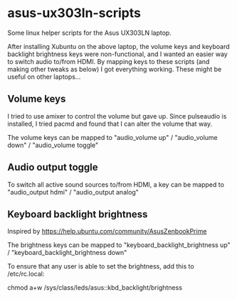 asus-ux303ln-scripts
====================

Some linux helper scripts for the Asus UX303LN laptop.

After installing Xubuntu on the above laptop, the volume keys and keyboard backlight brightness keys
were non-functional, and I wanted an easier way to switch audio to/from HDMI. By mapping keys to these
scripts (and making other tweaks as below) I got everything working.
These might be useful on other laptops...

Volume keys
-----------
I tried to use amixer to control the volume but gave up. Since pulseaudio is installed, I tried pacmd
and found that I can alter the volume that way.

The volume keys can be mapped to "audio_volume up" / "audio_volume down" / "audio_volume toggle"

Audio output toggle
-------------------
To switch all active sound sources to/from HDMI, a key can be mapped to "audio_output hdmi" / "audio_output analog"

Keyboard backlight brightness
-----------------------------
Inspired by https://help.ubuntu.com/community/AsusZenbookPrime

The brightness keys can be mapped to "keyboard_backlight_brightness up" / "keyboard_backlight_brightness down"

To ensure that any user is able to set the brightness, add this to /etc/rc.local:

chmod a+w /sys/class/leds/asus\:\:kbd_backlight/brightness

